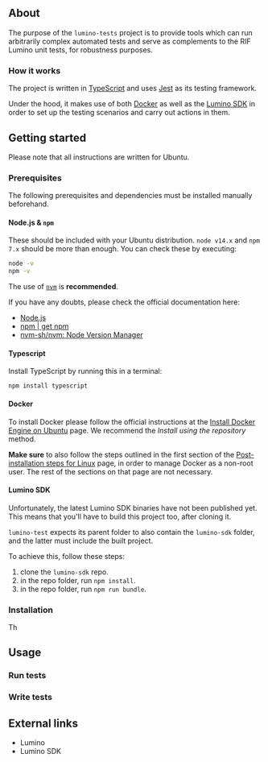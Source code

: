 ## About

The purpose of the `lumino-tests` project is to provide tools which can run arbitrarily complex automated tests and serve as complements to the RIF Lumino unit tests, for robustness purposes.

### How it works

The project is written in [TypeScript](https://www.typescriptlang.org/) and uses [Jest](https://jestjs.io/) as its testing framework.

Under the hood, it makes use of both [Docker](https://www.docker.com/) as well as the [Lumino SDK]() in order to set up the testing scenarios and carry out actions in them.

## Getting started

Please note that all instructions are written for Ubuntu.

### Prerequisites

The following prerequisites and dependencies must be installed manually beforehand.

#### Node.js & `npm`

These should be included with your Ubuntu distribution. `node v14.x` and `npm 7.x` should be more than enough. You can check these by executing:

```bash
node -v
npm -v
```

The use of [`nvm`]() is **recommended**.

If you have any doubts, please check the official documentation here:

- [Node.js](https://nodejs.org/en/)
- [npm | get npm](https://www.npmjs.com/get-npm)
- [nvm-sh/nvm: Node Version Manager](https://github.com/nvm-sh/nvm)

#### Typescript

Install TypeScript by running this in a terminal:

```
npm install typescript
```

#### Docker

To install Docker please follow the official instructions at the [Install Docker Engine on Ubuntu](https://docs.docker.com/engine/install/ubuntu) page. We recommend the _Install using the repository_ method.

**Make sure** to also follow the steps outlined in the first section of the [Post-installation steps for Linux](https://docs.docker.com/engine/install/linux-postinstall/#manage-docker-as-a-non-root-user) page, in order to manage Docker as a non-root user. The rest of the sections on that page are not necessary.

#### Lumino SDK

Unfortunately, the latest Lumino SDK binaries have not been published yet. This means that you'll have to build this project too, after cloning it.

`lumino-test` expects its parent folder to also contain the `lumino-sdk` folder, and the latter must include the built project.

To achieve this, follow these steps:

1. clone the `lumino-sdk` repo.
2. in the repo folder, run `npm install`.
3. in the repo folder, run `npm run bundle`.

### Installation

Th

## Usage

### Run tests

### Write tests

## External links

- Lumino
- Lumino SDK
